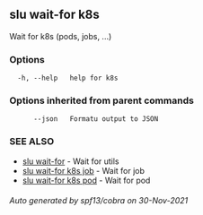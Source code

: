 ## slu wait-for k8s

Wait for k8s (pods, jobs, ...)

### Options

```
  -h, --help   help for k8s
```

### Options inherited from parent commands

```
      --json   Formatu output to JSON
```

### SEE ALSO

* [slu wait-for](slu_wait-for.md)	 - Wait for utils
* [slu wait-for k8s job](slu_wait-for_k8s_job.md)	 - Wait for job
* [slu wait-for k8s pod](slu_wait-for_k8s_pod.md)	 - Wait for pod

###### Auto generated by spf13/cobra on 30-Nov-2021
